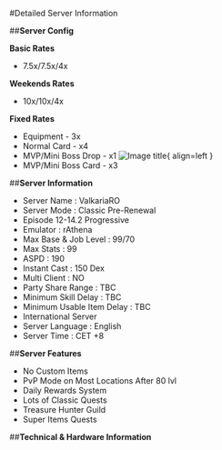 
#Detailed Server Information

##**Server Config**

**Basic Rates**

+ 7.5x/7.5x/4x

**Weekends Rates**

+ 10x/10x/4x

**Fixed Rates**

+ Equipment - 3x
+ Normal Card - x4
+ MVP/Mini Boss Drop - x1 ![Image title](https://file5s.ratemyserver.net/mobs/1904.gif){ align=left }
+ MVP/Mini Boss Card - x3

##**Server Information**

+ Server Name : ValkariaRO
+ Server Mode : Classic Pre-Renewal
+ Episode 12-14.2 Progressive
+ Emulator : rAthena
+ Max Base & Job Level : 99/70
+ Max Stats : 99
+ ASPD : 190
+ Instant Cast : 150 Dex
+ Multi Client : NO
+ Party Share Range : TBC
+ Minimum Skill Delay : TBC
+ Minimum Usable Item Delay : TBC
+ International Server
+ Server Language : English
+ Server Time : CET +8

##**Server Features**

+ No Custom Items
+ PvP Mode on Most Locations After 80 lvl
+ Daily Rewards System
+ Lots of Classic Quests
+ Treasure Hunter Guild
+ Super Items Quests

##**Technical & Hardware Information**


